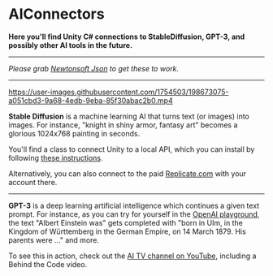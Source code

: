 # AIConnectors
 **Here you'll find Unity C# connections to StableDiffusion, GPT-3, and possibly other AI tools in the future.**

---

*Please grab [Newtonsoft Json](https://www.newtonsoft.com/json) to get these to work.*

---


https://user-images.githubusercontent.com/1754503/198673075-a051cbd3-9a68-4edb-9eba-85f30abac2b0.mp4


**Stable Diffusion** is a machine learning AI that turns text (or images) into images. For instance, "knight in shiny armor, fantasy art" becomes a glorious 1024x768 painting in seconds.

You'll find a class to connect Unity to a local API, which you can install by following [these instructions](https://sphuff.dev/automatic-now-has-an-api).

Alternatively, you can also connect to the paid [Replicate.com](https://replicate.com) with your account there.

---

**GPT-3** is a deep learning artificial intelligence which continues a given text prompt. For instance, as you can try for yourself in the [OpenAI playground](https://beta.openai.com/playground), the text "Albert Einstein was" gets completed with "born in Ulm, in the Kingdom of Württemberg in the German Empire, on 14 March 1879. His parents were ..." and more.

To see this in action, check out the [AI TV channel on YouTube](https://www.youtube.com/playlist?list=PL9LD6IUjh-8iQZ-cvfTYwnuzEDECCqrRr), including a Behind the Code video.
